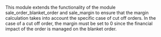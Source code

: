 This module extends the functionality of the module sale_order_blanket_order and sale_margin to ensure that the margin calculation takes into account the specific case of cut off orders. In the case of a cut off order, the margin must be set to 0 since the financial impact of the order is managed on the blanket order.
